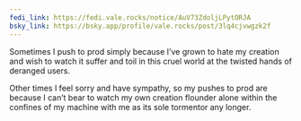 ```yaml
---
fedi_link: https://fedi.vale.rocks/notice/AuV73ZdoljLPytORJA
bsky_link: https://bsky.app/profile/vale.rocks/post/3lq4cjvwgzk2f
---
```


Sometimes I push to prod simply because I’ve grown to hate my creation and wish to watch it suffer and toil in this cruel world at the twisted hands of deranged users.

Other times I feel sorry and have sympathy, so my pushes to prod are because I can’t bear to watch my own creation flounder alone within the confines of my machine with me as its sole tormentor any longer.
